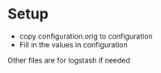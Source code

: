 # Setup

- copy configuration.orig to configuration
- Fill in the values in configuration

Other files are for logstash if needed
